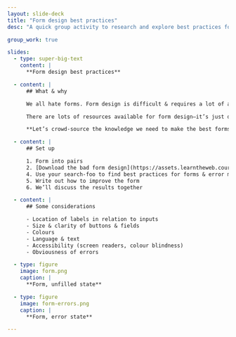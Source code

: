 ```yaml
---
layout: slide-deck
title: "Form design best practices"
desc: "A quick group activity to research and explore best practices for designing forms on websites."

group_work: true

slides:
  - type: super-big-text
    content: |
      **Form design best practices**

  - content: |
      ## What & why

      We all hate forms. Form design is difficult & requires a lot of attention to detail.

      There are lots of resources available for form design—it’s just difficult to figure out what practices are good & bad.

      **Let’s crowd-source the knowledge we need to make the best forms.**

  - content: |
      ## Set up

      1. Form into pairs
      2. [Download the bad form design](https://assets.learntheweb.courses/web-dev-4/form-design-best-practices-download.zip)
      4. Use your search-foo to find best practices for forms & error messages
      5. Write out how to improve the form
      6. We’ll discuss the results together

  - content: |
      ## Some considerations

      - Location of labels in relation to inputs
      - Size & clarity of buttons & fields
      - Colours
      - Language & text
      - Accessibility (screen readers, colour blindness)
      - Obviousness of errors

  - type: figure
    image: form.png
    caption: |
      **Form, unfilled state**

  - type: figure
    image: form-errors.png
    caption: |
      **Form, error state**

---
```

